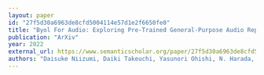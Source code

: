 ```yaml
---
layout: paper
id: "27f5d30a6963de8cfd5004114e57d1e2f6650fe0"
title: "Byol For Audio: Exploring Pre-Trained General-Purpose Audio Representations"
publication: "ArXiv"
year: 2022
external_url: https://www.semanticscholar.org/paper/27f5d30a6963de8cfd5004114e57d1e2f6650fe0
authors: "Daisuke Niizumi, Daiki Takeuchi, Yasunori Ohishi, N. Harada, K. Kashino"
---
```

